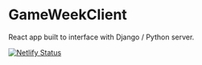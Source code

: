 # GameWeekClient

React app built to interface with Django / Python server.

[![Netlify Status](https://api.netlify.com/api/v1/badges/5ceef206-98e5-4f22-b6ca-84a15bb7591e/deploy-status)](https://app.netlify.com/sites/hopeful-leavitt-0a258d/deploys)
